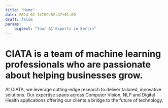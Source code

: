 ```yaml
---
title: "Home"
date: 2024-02-14T09:52:47+01:00
draft: false
params:
    bigtext: "Your AI Experts in Berlin"
---
```

# CIATA is a team of machine learning professionals who are passionate about helping businesses grow.

At CIATA, we leverage cutting-edge research to deliver tailored, innovative solutions. Our expertise spans across Computer Vision, NLP and Digital Health applications offering our clients a bridge to the future of technology.